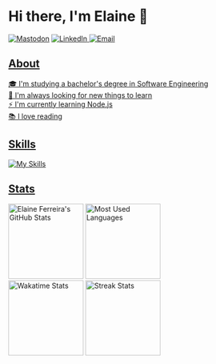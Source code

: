 # Hi there, I'm Elaine 👋 

<a href="https://mastodon.social/@elainefs" target="_blank"><img src="https://img.shields.io/badge/Mastodon-2F0C7A?style=for-the-badge&logo=mastodon&logoColor=white" alt="Mastodon"></a>
<a href="https://www.linkedin.com/in/elaineferreiras/" target="_blank"><img src="https://img.shields.io/badge/LinkedIn-0077B5?style=for-the-badge&logo=linkedin&logoColor=white" alt="LinkedIn">
<a href="mailto:elaineferreira.dev@gmail.com" target="_blank"><img src="https://img.shields.io/badge/Email-D14836?style=for-the-badge&logo=gmail&logoColor=white" alt="Email">

## About

🎓 I'm studying a bachelor's degree in Software Engineering        
🔭 I'm always looking for new things to learn  
⚡ I'm currently learning Node.js  
📚 I love reading  

## Skills

![My Skills](https://skillicons.dev/icons?i=html,css,js,nodejs,python,bootstrap,mysql,linux,git)

## Stats

<a href="https://github.com/elainefs"><img height="150em" src="https://github-readme-stats-elainefs.vercel.app/api?username=elainefs&count_private=true&show_icons=true&theme=light&hide_border=true" alt="Elaine Ferreira's GitHub Stats"/></a>
<a href="https://github.com/elainefs"><img height="150em" src="https://github-readme-stats-elainefs.vercel.app/api/top-langs/?username=elainefs&layout=compact&langs_count=6&theme=light&hide_border=true" alt="Most Used Languages"/></a>  
<a href="https://wakatime.com/@elainefs" target="_blank"><img height="150em" src="https://github-readme-stats-elainefs.vercel.app/api/wakatime?username=elainefs&theme=light&langs_count=6&layout=compact&hide=markdown,ezhil,other,tsconfig,gdscript&range=last_7_days&hide_border=true" alt="Wakatime Stats"/></a>
<a href="https://github.com/elainefs"><img height="150em" src="https://github-readme-streak-stats.herokuapp.com?user=elainefs&theme=light&hide_border=true" alt="Streak Stats" /></a>

